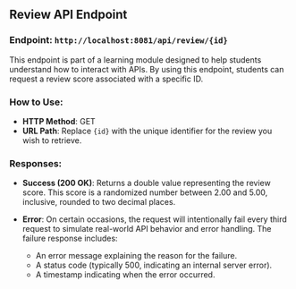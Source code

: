 ## Review API Endpoint

### Endpoint: `http://localhost:8081/api/review/{id}`

This endpoint is part of a learning module designed to help students understand how to interact with APIs. By using this endpoint, students can request a review score associated with a specific ID.

### How to Use:
- **HTTP Method**: GET
- **URL Path**: Replace `{id}` with the unique identifier for the review you wish to retrieve.

### Responses:

- **Success (200 OK)**: Returns a double value representing the review score. This score is a randomized number between 2.00 and 5.00, inclusive, rounded to two decimal places.
  
- **Error**: On certain occasions, the request will intentionally fail every third request to simulate real-world API behavior and error handling. The failure response includes:
  - An error message explaining the reason for the failure.
  - A status code (typically 500, indicating an internal server error).
  - A timestamp indicating when the error occurred.
